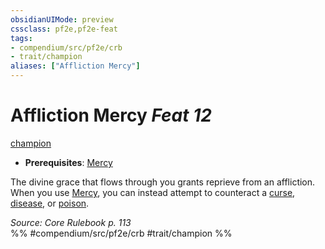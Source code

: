 ```yaml
---
obsidianUIMode: preview
cssclass: pf2e,pf2e-feat
tags:
- compendium/src/pf2e/crb
- trait/champion
aliases: ["Affliction Mercy"]
---
```

# Affliction Mercy  *Feat 12*  
[champion](../../rules/traits/champion.md)  

- **Prerequisites**: [Mercy](mercy.md)

The divine grace that flows through you grants reprieve from an affliction. When you use [Mercy](mercy.md), you can instead attempt to counteract a [curse](../../rules/traits/curse.md), [disease](../../rules/traits/disease.md), or [poison](../../rules/traits/poison.md).

*Source: Core Rulebook p. 113*  
%% #compendium/src/pf2e/crb #trait/champion %%